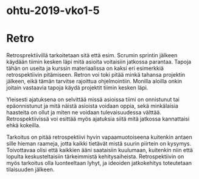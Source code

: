 # ohtu-2019-vko1-5
# Retro

Retrosprektiivillä tarkoitetaan sitä että esim. Scrumin sprintin jälkeen käydään tiimin kesken läpi mitä asioita voitaisiin jatkossa parantaa. Tapoja tähän on useita ja kurssin materiaalissa on kaksi eri esimerkkiä retrospektiivin pitämiseen. Retron voi toki pitää minkä tahansa projektin jälkeen, eikä tämän tarvitse rajoittua ohjelmointiin. Monilla aloilla onkin joitain vastaavia tapoja käydä projektit tiimin kesken läpi.

Yleisesti ajatuksena on selvittää missä asioissa tiimi on onnistunut tai epäonnistunut ja mitä näistä asioista voidaan oppia, sekä minkälaisia haasteita on ollut ja miten ne voidaan tulevaisuudessa välttää. Retrospektiivissä voi esittää myös ajatuksia siitä mitä jatkossa kannattaisi ehkä kokeilla.

Tarkoitus on pitää retrospektiivi hyvin vapaamuotoiseena kuitenkin antaen sille hieman raameja, jotta kaikki tietävät mistä suurin piirtein on kysymys. Toivottavaa olisi että kaikkien ääni saataisiin kuulumaan, kuitenkin niin että lopulta keskusteltaisiin tärkeimmistä kehitysaiheista. Retrospektiivin on myös tarkoitus olla luonteeltaan lyhyt, ja ideoiden jatkokehitys toteutetaan tilaisuuden jälkeen.

